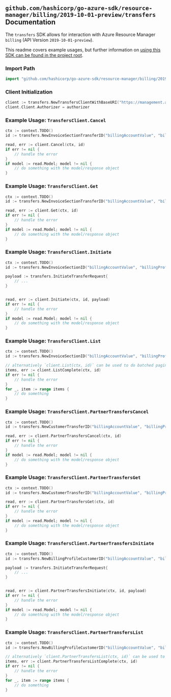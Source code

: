 
## `github.com/hashicorp/go-azure-sdk/resource-manager/billing/2019-10-01-preview/transfers` Documentation

The `transfers` SDK allows for interaction with Azure Resource Manager `billing` (API Version `2019-10-01-preview`).

This readme covers example usages, but further information on [using this SDK can be found in the project root](https://github.com/hashicorp/go-azure-sdk/tree/main/docs).

### Import Path

```go
import "github.com/hashicorp/go-azure-sdk/resource-manager/billing/2019-10-01-preview/transfers"
```


### Client Initialization

```go
client := transfers.NewTransfersClientWithBaseURI("https://management.azure.com")
client.Client.Authorizer = authorizer
```


### Example Usage: `TransfersClient.Cancel`

```go
ctx := context.TODO()
id := transfers.NewInvoiceSectionTransferID("billingAccountValue", "billingProfileValue", "invoiceSectionValue", "transferValue")

read, err := client.Cancel(ctx, id)
if err != nil {
	// handle the error
}
if model := read.Model; model != nil {
	// do something with the model/response object
}
```


### Example Usage: `TransfersClient.Get`

```go
ctx := context.TODO()
id := transfers.NewInvoiceSectionTransferID("billingAccountValue", "billingProfileValue", "invoiceSectionValue", "transferValue")

read, err := client.Get(ctx, id)
if err != nil {
	// handle the error
}
if model := read.Model; model != nil {
	// do something with the model/response object
}
```


### Example Usage: `TransfersClient.Initiate`

```go
ctx := context.TODO()
id := transfers.NewInvoiceSectionID("billingAccountValue", "billingProfileValue", "invoiceSectionValue")

payload := transfers.InitiateTransferRequest{
	// ...
}


read, err := client.Initiate(ctx, id, payload)
if err != nil {
	// handle the error
}
if model := read.Model; model != nil {
	// do something with the model/response object
}
```


### Example Usage: `TransfersClient.List`

```go
ctx := context.TODO()
id := transfers.NewInvoiceSectionID("billingAccountValue", "billingProfileValue", "invoiceSectionValue")

// alternatively `client.List(ctx, id)` can be used to do batched pagination
items, err := client.ListComplete(ctx, id)
if err != nil {
	// handle the error
}
for _, item := range items {
	// do something
}
```


### Example Usage: `TransfersClient.PartnerTransfersCancel`

```go
ctx := context.TODO()
id := transfers.NewCustomerTransferID("billingAccountValue", "billingProfileValue", "customerValue", "transferValue")

read, err := client.PartnerTransfersCancel(ctx, id)
if err != nil {
	// handle the error
}
if model := read.Model; model != nil {
	// do something with the model/response object
}
```


### Example Usage: `TransfersClient.PartnerTransfersGet`

```go
ctx := context.TODO()
id := transfers.NewCustomerTransferID("billingAccountValue", "billingProfileValue", "customerValue", "transferValue")

read, err := client.PartnerTransfersGet(ctx, id)
if err != nil {
	// handle the error
}
if model := read.Model; model != nil {
	// do something with the model/response object
}
```


### Example Usage: `TransfersClient.PartnerTransfersInitiate`

```go
ctx := context.TODO()
id := transfers.NewBillingProfileCustomerID("billingAccountValue", "billingProfileValue", "customerValue")

payload := transfers.InitiateTransferRequest{
	// ...
}


read, err := client.PartnerTransfersInitiate(ctx, id, payload)
if err != nil {
	// handle the error
}
if model := read.Model; model != nil {
	// do something with the model/response object
}
```


### Example Usage: `TransfersClient.PartnerTransfersList`

```go
ctx := context.TODO()
id := transfers.NewBillingProfileCustomerID("billingAccountValue", "billingProfileValue", "customerValue")

// alternatively `client.PartnerTransfersList(ctx, id)` can be used to do batched pagination
items, err := client.PartnerTransfersListComplete(ctx, id)
if err != nil {
	// handle the error
}
for _, item := range items {
	// do something
}
```
